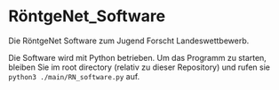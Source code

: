 # RöntgeNet_Software

Die RöntgeNet Software zum Jugend Forscht Landeswettbewerb.

Die Software wird mit Python betrieben. Um das Programm zu starten, bleiben Sie im root directory (relativ zu dieser Repository) und rufen sie <code>python3 ./main/RN_software.py</code> auf.
